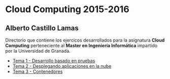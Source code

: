 # Cloud Computing 2015-2016

## Alberto Castillo Lamas

Directorio que contiene los ejercicos desarrollados para la asignatura **Cloud Computing** perteneciente al **Master en Ingeniería Informática** impartido por la Universidad de Granada.


* [Tema 1 - Desarrollo basado en pruebas](Tema1_Desarrollo_basado_en_pruebas/README.md)
* [Tema 2 - Desplegando aplicaciones en la nube](Tema2_Desplegando_aplicaciones_en_la_nube/README.md)
* [Tema 3 - Contenedores](Tema3_Contenedores/README.md)